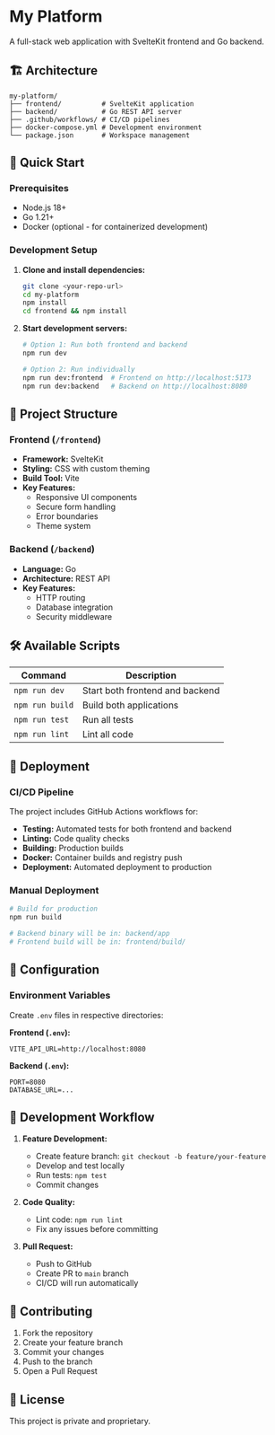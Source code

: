 # My Platform

A full-stack web application with SvelteKit frontend and Go backend.

## 🏗️ Architecture

```
my-platform/
├── frontend/          # SvelteKit application
├── backend/           # Go REST API server
├── .github/workflows/ # CI/CD pipelines
├── docker-compose.yml # Development environment
└── package.json       # Workspace management
```

## 🚀 Quick Start

### Prerequisites
- Node.js 18+
- Go 1.21+
- Docker (optional - for containerized development)

### Development Setup

1. **Clone and install dependencies:**
   ```bash
   git clone <your-repo-url>
   cd my-platform
   npm install
   cd frontend && npm install
   ```

2. **Start development servers:**
   ```bash
   # Option 1: Run both frontend and backend
   npm run dev
   
   # Option 2: Run individually
   npm run dev:frontend  # Frontend on http://localhost:5173
   npm run dev:backend   # Backend on http://localhost:8080
   ```

## 📁 Project Structure

### Frontend (`/frontend`)
- **Framework:** SvelteKit
- **Styling:** CSS with custom theming
- **Build Tool:** Vite
- **Key Features:**
  - Responsive UI components
  - Secure form handling
  - Error boundaries
  - Theme system

### Backend (`/backend`)
- **Language:** Go
- **Architecture:** REST API
- **Key Features:**
  - HTTP routing
  - Database integration
  - Security middleware

## 🛠️ Available Scripts

| Command | Description |
|---------|-------------|
| `npm run dev` | Start both frontend and backend |
| `npm run build` | Build both applications |
| `npm run test` | Run all tests |
| `npm run lint` | Lint all code |

## 🚀 Deployment

### CI/CD Pipeline
The project includes GitHub Actions workflows for:
- **Testing:** Automated tests for both frontend and backend
- **Linting:** Code quality checks
- **Building:** Production builds
- **Docker:** Container builds and registry push
- **Deployment:** Automated deployment to production

### Manual Deployment
```bash
# Build for production
npm run build

# Backend binary will be in: backend/app
# Frontend build will be in: frontend/build/
```

## 🔧 Configuration

### Environment Variables
Create `.env` files in respective directories:

**Frontend (`.env`):**
```
VITE_API_URL=http://localhost:8080
```

**Backend (`.env`):**
```
PORT=8080
DATABASE_URL=...
```

## 📝 Development Workflow

1. **Feature Development:**
   - Create feature branch: `git checkout -b feature/your-feature`
   - Develop and test locally
   - Run tests: `npm test`
   - Commit changes

2. **Code Quality:**
   - Lint code: `npm run lint`
   - Fix any issues before committing

3. **Pull Request:**
   - Push to GitHub
   - Create PR to `main` branch
   - CI/CD will run automatically

## 🤝 Contributing

1. Fork the repository
2. Create your feature branch
3. Commit your changes
4. Push to the branch
5. Open a Pull Request

## 📄 License

This project is private and proprietary.
